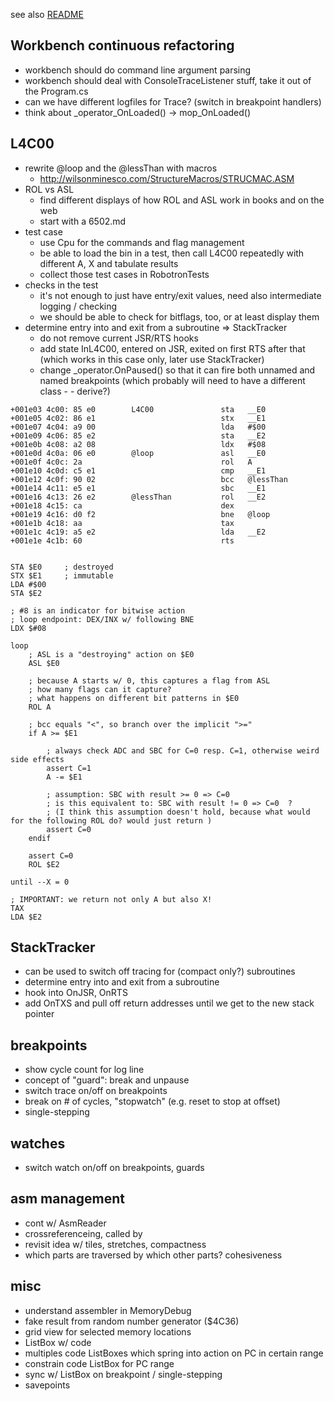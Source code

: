 see also [README](README.md)

## Workbench continuous refactoring

* workbench should do command line argument parsing
* workbench should deal with ConsoleTraceListener stuff, take it out of the Program.cs
* can we have different logfiles for Trace? (switch in breakpoint handlers)
* think about _operator_OnLoaded() -> mop_OnLoaded()

## L4C00

* rewrite @loop and the @lessThan with macros
	* http://wilsonminesco.com/StructureMacros/STRUCMAC.ASM
* ROL vs ASL
	* find different displays of how ROL and ASL work in books and on the web
	* start with a 6502.md
* test case 
	* use Cpu for the commands and flag management
	* be able to load the bin in a test, then call L4C00 repeatedly with different A, X and tabulate results
	* collect those test cases in RobotronTests
* checks in the test
	* it's not enough to just have entry/exit values, need also intermediate logging / checking
	* we should be able to check for bitflags, too, or at least display them
* determine entry into and exit from a subroutine => StackTracker
	* do not remove current JSR/RTS hooks
	* add state InL4C00, entered on JSR, exited on first RTS after that (which works in this case only, later use StackTracker)
	* change _operator.OnPaused() so that it can fire both unnamed and named breakpoints (which probably will need to have a different class - - derive?)

```
+001e03 4c00: 85 e0        L4C00               sta   __E0
+001e05 4c02: 86 e1                            stx   __E1
+001e07 4c04: a9 00                            lda   #$00
+001e09 4c06: 85 e2                            sta   __E2
+001e0b 4c08: a2 08                            ldx   #$08
+001e0d 4c0a: 06 e0        @loop               asl   __E0
+001e0f 4c0c: 2a                               rol   A
+001e10 4c0d: c5 e1                            cmp   __E1
+001e12 4c0f: 90 02                            bcc   @lessThan
+001e14 4c11: e5 e1                            sbc   __E1
+001e16 4c13: 26 e2        @lessThan           rol   __E2
+001e18 4c15: ca                               dex
+001e19 4c16: d0 f2                            bne   @loop
+001e1b 4c18: aa                               tax
+001e1c 4c19: a5 e2                            lda   __E2
+001e1e 4c1b: 60                               rts


STA $E0		; destroyed
STX $E1     ; immutable
LDA #$00
STA $E2

; #8 is an indicator for bitwise action
; loop endpoint: DEX/INX w/ following BNE
LDX $#08

loop
	; ASL is a "destroying" action on $E0
	ASL $E0

	; because A starts w/ 0, this captures a flag from ASL
	; how many flags can it capture?
	; what happens on different bit patterns in $E0
	ROL A

	; bcc equals "<", so branch over the implicit ">="
	if A >= $E1

		; always check ADC and SBC for C=0 resp. C=1, otherwise weird side effects
		assert C=1
		A -= $E1

		; assumption: SBC with result >= 0 => C=0
		; is this equivalent to: SBC with result != 0 => C=0  ?
		; (I think this assumption doesn't hold, because what would for the following ROL do? would just return )
		assert C=0
	endif

	assert C=0
	ROL $E2

until --X = 0

; IMPORTANT: we return not only A but also X!
TAX
LDA $E2
```

## StackTracker

* can be used to switch off tracing for (compact only?) subroutines
* determine entry into and exit from a subroutine
* hook into OnJSR, OnRTS
* add OnTXS and pull off return addresses until we get to the new stack pointer

## breakpoints

* show cycle count for log line
* concept of "guard": break and unpause
* switch trace on/off on breakpoints
* break on # of cycles, "stopwatch" (e.g. reset to stop at offset)
* single-stepping

## watches

* switch watch on/off on breakpoints, guards 

## asm management

* cont w/ AsmReader
* crossreferenceing, called by
* revisit idea w/ tiles, stretches, compactness
* which parts are traversed by which other parts? cohesiveness

## misc

* understand assembler in MemoryDebug
* fake result from random number generator ($4C36)
* grid view for selected memory locations
* ListBox w/ code
* multiples code ListBoxes which spring into action on PC in certain range
* constrain code ListBox for PC range
* sync w/ ListBox on breakpoint / single-stepping
* savepoints
